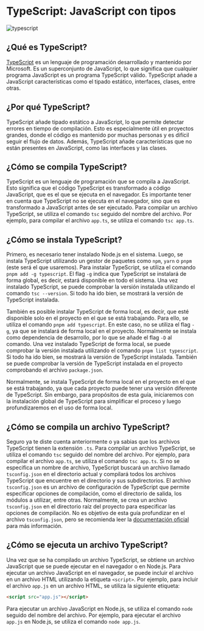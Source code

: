 # TypeScript: JavaScript con tipos

![typescript](https://upload.wikimedia.org/wikipedia/commons/thumb/archive/4/4c/20210506173340%21Typescript_logo_2020.svg/120px-Typescript_logo_2020.svg.png)

## ¿Qué es TypeScript?

[TypeScript](https://www.typescriptlang.org) es un lenguaje de programación desarrollado y mantenido por Microsoft. Es un superconjunto de JavaScript, lo que significa que cualquier programa JavaScript es un programa TypeScript válido. TypeScript añade a JavaScript características como el tipado estático, interfaces, clases, entre otras.

## ¿Por qué TypeScript?

TypeScript añade tipado estático a JavaScript, lo que permite detectar errores en tiempo de compilación. Esto es especialmente útil en proyectos grandes, donde el código es mantenido por muchas personas y es difícil seguir el flujo de datos. Además, TypeScript añade características que no están presentes en JavaScript, como las interfaces y las clases.

## ¿Cómo se compila TypeScript?

TypeScript es un lenguaje de programación que se compila a JavaScript. Esto significa que el código TypeScript es transformado a código JavaScript, que es el que se ejecuta en el navegador. Es importante tener en cuenta que TypeScript no se ejecuta en el navegador, sino que es transformado a JavaScript antes de ser ejecutado. Para compilar un archivo TypeScript, se utiliza el comando `tsc` seguido del nombre del archivo. Por ejemplo, para compilar el archivo `app.ts`, se utiliza el comando `tsc app.ts`.

## ¿Cómo se instala TypeScript?

Primero, es necesario tener instalado Node.js en el sistema. Luego, se instala TypeScript utilizando un gestor de paquetes como `npm`, `yarn` o `pnpm` (este será el que usaremos). Para instalar TypeScript, se utiliza el comando `pnpm add -g typescript`. El flag `-g` indica que TypeScript se instalará de forma global, es decir, estará disponible en todo el sistema. Una vez instalado TypeScript, se puede comprobar la versión instalada utilizando el comando `tsc --version`. Si todo ha ido bien, se mostrará la versión de TypeScript instalada.

También es posible instalar TypeScript de forma local, es decir, que esté disponible solo en el proyecto en el que se está trabajando. Para ello, se utiliza el comando `pnpm add typescript`. En este caso, no se utiliza el flag `-g`, ya que se instalará de forma local en el proyecto. Normalmente se instala como dependencia de desarrollo, por lo que se añade el flag `-D` al comando. Una vez instalado TypeScript de forma local, se puede comprobar la versión instalada utilizando el comando `pnpm list typescript`. Si todo ha ido bien, se mostrará la versión de TypeScript instalada. También se puede comprobar la versión de TypeScript instalada en el proyecto comprobando el archivo `package.json`.

Normalmente, se instala TypeScript de forma local en el proyecto en el que se está trabajando, ya que cada proyecto puede tener una versión diferente de TypeScript. Sin embargo, para propósitos de esta guía, iniciaremos con la instalación global de TypeScript para simplificar el proceso y luego profundizaremos en el uso de forma local.

## ¿Cómo se compila un archivo TypeScript?

Seguro ya te diste cuenta anteriormente o ya sabias que los archivos TypeScript tienen la extensión `.ts`. Para compilar un archivo TypeScript, se utiliza el comando `tsc` seguido del nombre del archivo. Por ejemplo, para compilar el archivo `app.ts`, se utiliza el comando `tsc app.ts`. Si no se especifica un nombre de archivo, TypeScript buscará un archivo llamado `tsconfig.json` en el directorio actual y compilará todos los archivos TypeScript que encuentre en el directorio y sus subdirectorios. El archivo `tsconfig.json` es un archivo de configuración de TypeScript que permite especificar opciones de compilación, como el directorio de salida, los módulos a utilizar, entre otras. Normalmente, se crea un archivo `tsconfig.json` en el directorio raíz del proyecto para especificar las opciones de compilación. No es objetivo de esta guía profundizar en el archivo `tsconfig.json`, pero se recomienda leer la [documentación oficial](https://www.typescriptlang.org/docs/handbook/tsconfig-json.html) para más información.

## ¿Cómo se ejecuta un archivo TypeScript?

Una vez que se ha compilado un archivo TypeScript, se obtiene un archivo JavaScript que se puede ejecutar en el navegador o en Node.js. Para ejecutar un archivo JavaScript en el navegador, se puede incluir el archivo en un archivo HTML utilizando la etiqueta `<script>`. Por ejemplo, para incluir el archivo `app.js` en un archivo HTML, se utiliza la siguiente etiqueta:

```html
<script src="app.js"></script>
```

Para ejecutar un archivo JavaScript en Node.js, se utiliza el comando `node` seguido del nombre del archivo. Por ejemplo, para ejecutar el archivo `app.js` en Node.js, se utiliza el comando `node app.js`.
